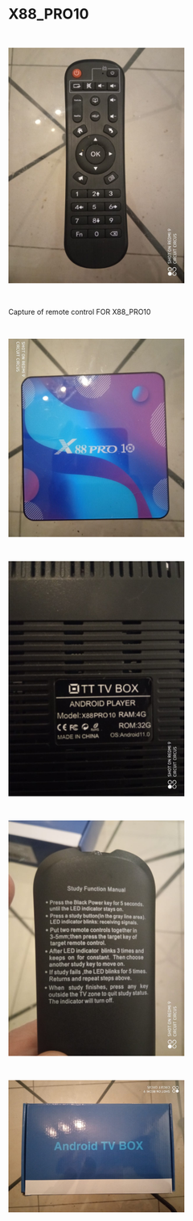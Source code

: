 <h1>X88_PRO10</h1>

</BR>

<p>
  <img src="https://raw.githubusercontent.com/JonnyBanana/Bananas_Flipper/main/infrared/IMG/X88_PRO10-rem.jpg" width="350">
</p>

</BR>

Capture of remote control FOR X88_PRO10

</BR>

<p>
  <img src="https://raw.githubusercontent.com/JonnyBanana/Bananas_Flipper/main/infrared/IMG/X88_PRO10.jpg" width="350">
</p>

</BR>

<p>
  <img src="https://raw.githubusercontent.com/JonnyBanana/Bananas_Flipper/main/infrared/IMG/X88_PRO10-specs.jpg" width="350">
</p>

</BR>

<p>
  <img src="https://raw.githubusercontent.com/JonnyBanana/Bananas_Flipper/main/infrared/IMG/X88_PRO10-ins.jpg" width="350">
</p>

</BR>

<p>
  <img src="https://raw.githubusercontent.com/JonnyBanana/Bananas_Flipper/main/infrared/IMG/X88_PRO10-box.jpg" width="350">
</p>

</BR>




